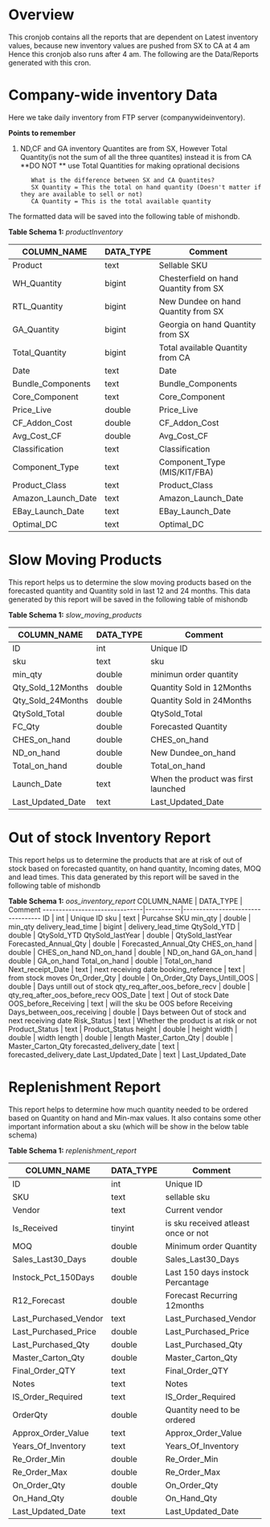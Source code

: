 # Overview
This cronjob contains all the reports that are dependent on Latest inventory values, because new inventory values are pushed from SX to CA at 4 am 
Hence this cronjob also runs after 4 am. The following are the Data/Reports generated with this cron.

# Company-wide inventory Data
Here we take daily inventory from FTP server (companywideinventory). 

**Points to remember**
1) ND,CF and GA inventory Quantites are from SX, However Total Quantity(is not the sum of all the three quantites) instead it is from CA
**DO NOT ** use Total Quantities for making oprational decisions
          
          What is the difference between SX and CA Quantites?
          SX Quantity = This the total on hand quantity (Doesn't matter if they are available to sell or not)
          CA Quantity = This is the total available quantity
          
The formatted data will be saved into the following table of mishondb.

**Table Schema 1:** *productInventory*

COLUMN_NAME         |  DATA_TYPE  |  Comment
--------------------|-------------|-------------------------
Product             |  text       |  Sellable SKU
WH_Quantity         |  bigint     |  Chesterfield on hand Quantity from SX
RTL_Quantity        |  bigint     |  New Dundee on hand Quantity from SX
GA_Quantity         |  bigint     |  Georgia on hand Quantity from SX
Total_Quantity      |  bigint     |  Total available Quantity from CA
Date                |  text       |  Date
Bundle_Components   |  text       |  Bundle_Components
Core_Component      |  text       |  Core_Component
Price_Live          |  double     |  Price_Live
CF_Addon_Cost       |  double     |  CF_Addon_Cost
Avg_Cost_CF         |  double     |  Avg_Cost_CF
Classification      |  text       |  Classification
Component_Type      |  text       |  Component_Type (MIS/KIT/FBA)
Product_Class       |  text       |  Product_Class
Amazon_Launch_Date  |  text       |  Amazon_Launch_Date
EBay_Launch_Date    |  text       |  EBay_Launch_Date
Optimal_DC          |  text       |  Optimal_DC

# Slow Moving Products
This report helps us to determine the slow moving products based on the forecasted quantity and Quantity sold in last 12 and 24 months. This data generated by this report will be saved in the following table of mishondb

**Table Schema 1:** *slow_moving_products*

COLUMN_NAME         |  DATA_TYPE  | Comment
--------------------|-------------|-------------------
ID                  |  int        | Unique ID
sku                 |  text       | sku
min_qty             |  double     | minimun order quantity
Qty_Sold_12Months   |  double     | Quantity Sold in 12Months
Qty_Sold_24Months   |  double     | Quantity Sold in 24Months
QtySold_Total       |  double     | QtySold_Total
FC_Qty              |  double     | Forecasted Quantity
CHES_on_hand        |  double     | CHES_on_hand
ND_on_hand          |  double     | New Dundee_on_hand
Total_on_hand       |  double     | Total_on_hand
Launch_Date         |  text       | When the product was first launched
Last_Updated_Date   |  text       | Last_Updated_Date

# Out of stock Inventory Report
This report helps us to determine the products that are at risk of out of stock based on forecasted quantity, on hand quantity, Incoming dates, MOQ and lead times.
This data generated by this report will be saved in the following table of mishondb

**Table Schema 1:** *oos_inventory_report*
COLUMN_NAME                    | DATA_TYPE |  Comment
-------------------------------|-----------|----------------------------------
ID                             | int       |  Unique ID
sku                            | text      |  Purcahse SKU
min_qty                        | double    |  min_qty
delivery_lead_time             | bigint    |  delivery_lead_time
QtySold_YTD                    | double    |  QtySold_YTD
QtySold_lastYear               | double    |  QtySold_lastYear
Forecasted_Annual_Qty          | double    |  Forecasted_Annual_Qty
CHES_on_hand                   | double    |  CHES_on_hand
ND_on_hand                     | double    |  ND_on_hand
GA_on_hand                     | double    |  GA_on_hand
Total_on_hand                  | double    |  Total_on_hand
Next_receipt_Date              | text      |  next receiving date
booking_reference              | text      |  from stock moves
On_Order_Qty                   | double    |  On_Order_Qty
Days_Untill_OOS                | double    |  Days untill out of stock
qty_req_after_oos_before_recv  | double    |  qty_req_after_oos_before_recv
OOS_Date                       | text      |  Out of stock Date
OOS_before_Receiving           | text      |  will the sku be OOS before Receiving
Days_between_oos_receiving     | double    |  Days between Out of stock and next receiving date
Risk_Status                    | text      |  Whether the product is at risk or not
Product_Status                 | text      |  Product_Status
height                         | double    |  height
width                          | double    |  width
length                         | double    |  length
Master_Carton_Qty              | double    |  Master_Carton_Qty
forecasted_delivery_date       | text      |  forecasted_delivery_date
Last_Updated_Date              | text      |  Last_Updated_Date

# Replenishment Report
This report helps to determine how much quantity needed to be ordered based on Quantity on hand and Min-max values. It also contains some other important information about a sku (which will be show in the below table schema)

**Table Schema 1:** *replenishment_report*

COLUMN_NAME             |  DATA_TYPE  | Comment
------------------------|-------------|---------------------------
ID                      |  int        | Unique ID
SKU                     |  text       | sellable sku
Vendor                  |  text       | Current vendor
Is_Received             |  tinyint    | is sku received atleast once or not
MOQ                     |  double     | Minimum order Quantity
Sales_Last30_Days       |  double     | Sales_Last30_Days
Instock_Pct_150Days     |  double     | Last 150 days instock Percantage
R12_Forecast            |  double     | Forecast Recurring 12months
Last_Purchased_Vendor   |  text       | Last_Purchased_Vendor
Last_Purchased_Price    |  double     | Last_Purchased_Price
Last_Purchased_Qty      |  double     | Last_Purchased_Qty
Master_Carton_Qty       |  double     | Master_Carton_Qty
Final_Order_QTY         |  text       | Final_Order_QTY
Notes                   |  text       | Notes
IS_Order_Required       |  text       | IS_Order_Required
OrderQty                |  double     | Quantity need to be ordered
Approx_Order_Value      |  text       | Approx_Order_Value
Years_Of_Inventory      |  text       | Years_Of_Inventory
Re_Order_Min            |  double     | Re_Order_Min
Re_Order_Max            |  double     | Re_Order_Max
On_Order_Qty            |  double     | On_Order_Qty
On_Hand_Qty             |  double     | On_Hand_Qty
Last_Updated_Date       |  text       | Last_Updated_Date





